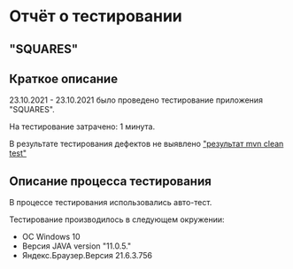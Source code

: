  # Отчёт о тестировании 
## "SQUARES"

## Краткое описание

23.10.2021 - 23.10.2021 было проведено тестирование приложения "SQUARES".

На тестирование затрачено: 1 минута.

В результате тестирования дефектов не выявлено
["результат mvn clean test"](https://drive.google.com/file/d/1YJoWJucx-43O05Nw8YmxL6OCBU4OTkgt/view?usp=sharing)


## Описание процесса тестирования

В процессе тестирования использовались авто-тест.



Тестирование производилось в следующем окружении:
* OC Windows 10
* Версия JAVA version "11.0.5."
* Яндекс.Браузер.Версия 21.6.3.756 
